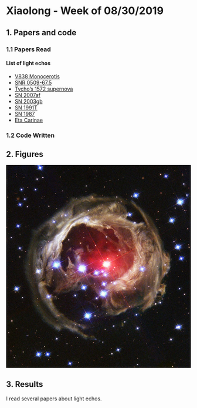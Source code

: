 # Xiaolong - Week of 08/30/2019

## 1. Papers and code

### 1.1 Papers Read

#### List of light echos
- [V838 Monocerotis]()
- [SNR 0509-67.5](https://arxiv.org/pdf/0801.4762.pdf)
- [Tycho’s 1572 supernova](https://www.nature.com/articles/nature07608)
- [SN 2007af]()
- [SN 2003gb](https://iopscience.iop.org/article/10.1086/497578/meta)
- [SN 1991T](https://iopscience.iop.org/article/10.1086/307766)
- [SN 1987](https://iopscience.iop.org/article/10.1088/0004-637X/767/1/45)
- [Eta Carinae]()
### 1.2 Code Written



## 2. Figures

![](imgs/V838.jpg)





## 3. Results

I read several papers about light echos. 